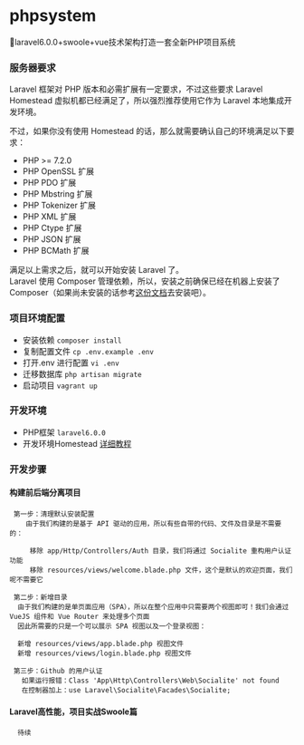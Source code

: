 # phpsystem
:ox:laravel6.0.0+swoole+vue技术架构打造一套全新PHP项目系统  

### 服务器要求  
Laravel 框架对 PHP 版本和必需扩展有一定要求，不过这些要求 Laravel Homestead 虚拟机都已经满足了，所以强烈推荐使用它作为 Laravel 本地集成开发环境。  

不过，如果你没有使用 Homestead 的话，那么就需要确认自己的环境满足以下要求：  
- PHP >= 7.2.0  
- PHP OpenSSL 扩展  
- PHP PDO 扩展  
- PHP Mbstring 扩展  
- PHP Tokenizer 扩展  
- PHP XML 扩展  
- PHP Ctype 扩展  
- PHP JSON 扩展  
- PHP BCMath 扩展   

满足以上需求之后，就可以开始安装 Laravel 了。  
Laravel 使用 Composer 管理依赖，所以，安装之前确保已经在机器上安装了 Composer（如果尚未安装的话参考[这份文档](https://docs.phpcomposer.com/00-intro.html)去安装吧）。

### 项目环境配置  
 * 安装依赖 `composer install` 
 * 复制配置文件 `cp .env.example .env`  
 * 打开.env 进行配置 `vi .env`  
 * 迁移数据库 `php artisan migrate`  
 * 启动项目 `vagrant up`  
 
 ### 开发环境 
  * PHP框架 `laravel6.0.0`
  * 开发环境Homestead [详细教程](https://xueyuanjun.com/post/19915.html) 
  
 ### 开发步骤  
   #### 构建前后端分离项目  
     第一步：清理默认安装配置  
        由于我们构建的是基于 API 驱动的应用，所以有些自带的代码、文件及目录是不需要的：
          
         移除 app/Http/Controllers/Auth 目录，我们将通过 Socialite 重构用户认证功能
         移除 resources/views/welcome.blade.php 文件，这个是默认的欢迎页面，我们呢不需要它
     
     第二步：新增目录
      由于我们构建的是单页面应用（SPA），所以在整个应用中只需要两个视图即可！我们会通过 VueJS 组件和 Vue Router 来处理多个页面
      因此所需要的只是一个可以展示 SPA 视图以及一个登录视图：
      
      新增 resources/views/app.blade.php 视图文件
      新增 resources/views/login.blade.php 视图文件 
       
     第三步：Github 的用户认证
       如果运行报错：Class 'App\Http\Controllers\Web\Socialite' not found  
       在控制器加上：use Laravel\Socialite\Facades\Socialite;  
      
   #### Laravel高性能，项目实战Swoole篇  
      待续
